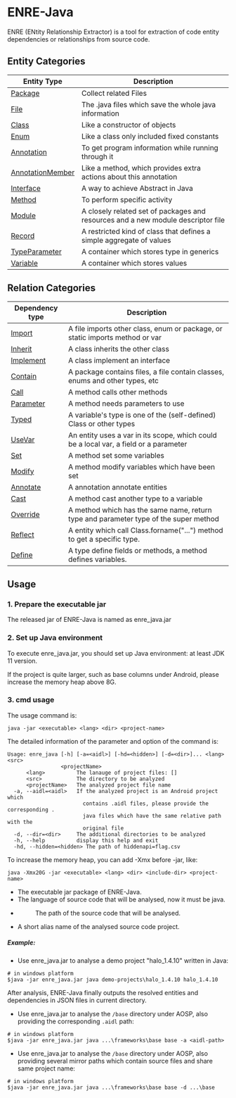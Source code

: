 # ENRE-Java
ENRE (ENtity Relationship Extractor) is a tool for extraction of code entity dependencies or relationships from source code. 
## Entity Categories
| Entity Type | Description                                           |
| ----------- | ----------------------------------------------------- |
| [Package](entity/Package.md)     | Collect related Files                                 |
| [File](entity/File.md)        | The .java files which save the whole java information |
| [Class](entity/Class.md)       | Like a constructor of objects                         |
| [Enum](entity/Enum.md)        | Like a class only included fixed constants            |
| [Annotation](entity/Annotation.md)  | To get program information while running through it   |
| [AnnotationMember](entity/AnnotationMember.md)| Like a method, which provides extra actions about this annotation|
| [Interface](entity/Interface.md)   | A way to achieve Abstract in Java                     |
| [Method](entity/Method.md)      | To perform specific activity                          |
| [Module](entity/Module.md)      | A closely related set of packages and resources and a new module descriptor file|
| [Record](entity/Record.md)      | A restricted kind of class that defines a simple aggregate of values|
| [TypeParameter](entity/TypeParameter.md)| A container which stores type in generics            |
| [Variable](entity/Variable.md)    | A container which stores values                       |

## Relation Categories

| Dependency type | Description                                                  |
| --------------- | ------------------------------------------------------------ |
| [Import](relation/Import.md)          | A file imports other class, enum or package, or static imports method or var |
| [Inherit](relation/Inherit.md)         | A class inherits the other class                             |
| [Implement](relation/Implement.md)       | A class implement an interface                               |
| [Contain](relation/Contain.md)         | A package contains files, a file contain classes, enums and other types, etc |
| [Call](relation/Call.md)            | A method calls other methods                                 |
| [Parameter](relation/Parameter.md)       | A method needs parameters to use                             |
| [Typed](relation/Typed.md)           | A variable's type is one of the (self-defined) Class or other types                        |
| [UseVar](relation/UseVar.md)          | An entity uses a var in its scope, which could be a local var, a field or a parameter     |
| [Set](relation/Set.md)             | A method set some variables                                  |
| [Modify](relation/Modify.md)          | A method modify variables which have been set                |
| [Annotate](relation/Annotate.md)        | A annotation annotate entities                               |
| [Cast](relation/Cast.md)            | A method cast another type to a variable                     |
| [Override](relation/Override.md)        | A method which has the same name, return type and parameter type of the super method |
| [Reflect](relation/Reflect.md)         | A entity which call Class.forname("...") method to get a specific type. |
| [Define](relation/Define.md)          | A type define fields or methods, a method defines variables. |


## Usage

### 1. Prepare the executable jar

The released jar of ENRE-Java is named as enre_java.jar

### 2. Set up Java environment

To execute enre_java.jar, you should set up Java environment: at least JDK 11 version. 

If the project is quite larger, such as base columns under Android, please increase the memory heap above 8G.

### 3. cmd usage

The usage command is:

```text
java -jar <executable> <lang> <dir> <project-name>
```

The detailed information of the parameter and option of the command is:

```text
Usage: enre_java [-h] [-a=<aidl>] [-hd=<hidden>] [-d=<dir>]... <lang> <src>
                 <projectName>
      <lang>          The lanauge of project files: []
      <src>           The directory to be analyzed
      <projectName>   The analyzed project file name
  -a, --aidl=<aidl>   If the analyzed project is an Android project which
                        contains .aidl files, please provide the corresponding .
                        java files which have the same relative path with the
                        original file
  -d, --dir=<dir>     The additional directories to be analyzed
  -h, --help          display this help and exit
  -hd, --hidden=<hidden> The path of hiddenapi=flag.csv
```

To increase the memory heap, you can add -Xmx before -jar, like: 

```text
java -Xmx20G -jar <executable> <lang> <dir> <include-dir> <project-name>
```

- <executable> The executable jar package of ENRE-Java.
- <lang> The language of source code that will be analysed, now it must be java.
- <dir> The path of the source code that will be analysed.
- <project-name> A short alias name of the analysed source code project.

##### Example:

- Use enre_java.jar to analyse a demo project "halo_1.4.10" written in Java:

```text
# in windows platform
$java -jar enre_java.jar java demo-projects\halo_1.4.10 halo_1.4.10
```

After analysis, ENRE-Java finally outputs the resolved entities and dependencies in JSON files in current directory.

- Use enre_java.jar to analyse the `/base` directory under AOSP, also providing the corresponding `.aidl` path:

```text
# in windows platform
$java -jar enre_java.jar java ...\frameworks\base base -a <aidl-path>
```

- Use enre_java.jar to analyse the `/base` directory under AOSP, also providing several mirror paths which contain source files and share same project name:

```text
# in windows platform
$java -jar enre_java.jar java ...\frameworks\base base -d ...\base
```
